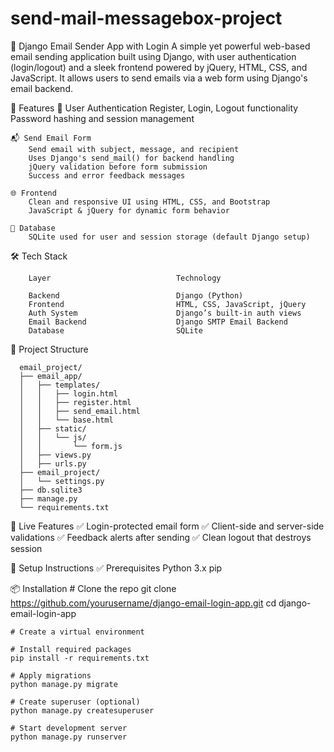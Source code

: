 # send-mail-messagebox-project
📧 Django Email Sender App with Login A simple yet powerful web-based email sending application built using Django, with user authentication (login/logout) and a sleek frontend powered by jQuery, HTML, CSS, and JavaScript. It allows users to send emails via a web form using Django's email backend.

🚀 Features
    🔐 User Authentication
        Register, Login, Logout functionality
        Password hashing and session management

    📬 Send Email Form
        Send email with subject, message, and recipient
        Uses Django's send_mail() for backend handling
        jQuery validation before form submission
        Success and error feedback messages
        
    🌐 Frontend  
        Clean and responsive UI using HTML, CSS, and Bootstrap
        JavaScript & jQuery for dynamic form behavior

    💾 Database
        SQLite used for user and session storage (default Django setup)
        

   🛠️ Tech Stack

        Layer                            Technology

        Backend                          Django (Python)
        Frontend	                     HTML, CSS, JavaScript, jQuery
        Auth System	                     Django’s built-in auth views
        Email Backend	                 Django SMTP Email Backend
        Database	                     SQLite
        
        
📂 Project Structure

      email_project/
      ├── email_app/
      │   ├── templates/
      │   │   ├── login.html
      │   │   ├── register.html
      │   │   ├── send_email.html
      │   │   └── base.html
      │   ├── static/
      │   │   └── js/
      │   │       └── form.js
      │   ├── views.py
      │   ├── urls.py
      ├── email_project/
      │   └── settings.py
      ├── db.sqlite3
      ├── manage.py
      └── requirements.txt
    
🧪 Live Features
  ✅ Login-protected email form
  ✅ Client-side and server-side validations
  ✅ Feedback alerts after sending
  ✅ Clean logout that destroys session
  

🔧 Setup Instructions
  ✅ Prerequisites
      Python 3.x
      pip

📦 Installation
    # Clone the repo
    git clone https://github.com/yourusername/django-email-login-app.git
    cd django-email-login-app
    
    # Create a virtual environment
    
    # Install required packages
    pip install -r requirements.txt
    
    # Apply migrations
    python manage.py migrate
    
    # Create superuser (optional)
    python manage.py createsuperuser
    
    # Start development server
    python manage.py runserver
    
    

        
